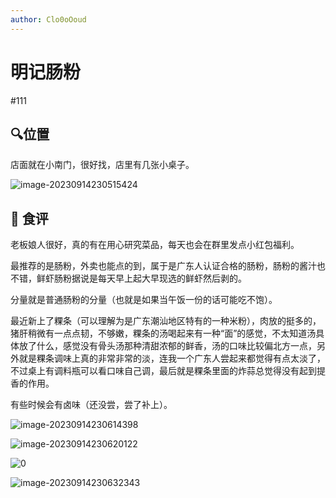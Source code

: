 ```yaml
---
author: Clo0oOoud
---
```


# 明记肠粉

#111

## :mag:位置

店面就在小南门，很好找，店里有几张小桌子。

![image-20230914230515424](https://s2.loli.net/2023/09/22/1VPp7J5ajhYEbof.png)

## 🌰 食评

老板娘人很好，真的有在用心研究菜品，每天也会在群里发点小红包福利。

最推荐的是肠粉，外卖也能点的到，属于是广东人认证合格的肠粉，肠粉的酱汁也不错，鲜虾肠粉据说是每天早上起大早现选的鲜虾然后剥的。

分量就是普通肠粉的分量（也就是如果当午饭一份的话可能吃不饱）。

最近新上了粿条（可以理解为是广东潮汕地区特有的一种米粉），肉放的挺多的，猪肝稍微有一点点韧，不够嫩，粿条的汤喝起来有一种“面”的感觉，不太知道汤具体放了什么，感觉没有骨头汤那种清甜浓郁的鲜香，汤的口味比较偏北方一点，另外就是粿条调味上真的非常非常的淡，连我一个广东人尝起来都觉得有点太淡了，不过桌上有调料瓶可以看口味自己调，最后就是粿条里面的炸蒜总觉得没有起到提香的作用。

有些时候会有卤味（还没尝，尝了补上）。

![image-20230914230614398](https://s2.loli.net/2023/09/14/HWpLf9BcZRYDsCA.png)

![image-20230914230620122](https://s2.loli.net/2023/09/14/nYy1sgkSWBUPh6f.png)

![0](https://s2.loli.net/2023/09/14/nYy1sgkSWBUPh6f.png)

![image-20230914230632343](https://s2.loli.net/2023/09/14/JTEBCVfPUzoD54W.png)
